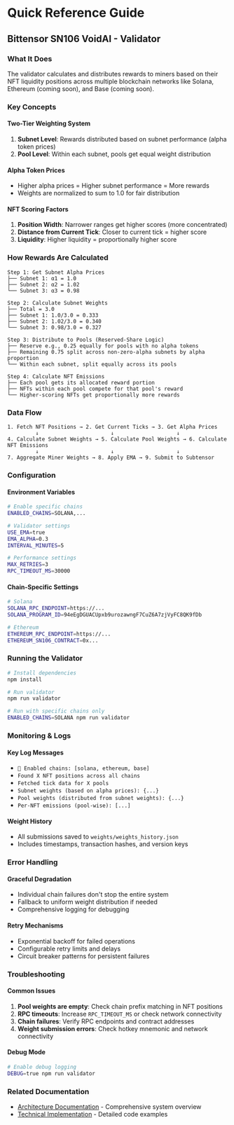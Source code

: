 # Quick Reference Guide

## Bittensor SN106 VoidAI - Validator

### **What It Does**
The validator calculates and distributes rewards to miners based on their NFT liquidity positions across multiple blockchain networks like Solana, Ethereum (coming soon), and Base (coming soon).

### **Key Concepts**

#### **Two-Tier Weighting System**
1. **Subnet Level**: Rewards distributed based on subnet performance (alpha token prices)
2. **Pool Level**: Within each subnet, pools get equal weight distribution

#### **Alpha Token Prices**
- Higher alpha prices = Higher subnet performance = More rewards
- Weights are normalized to sum to 1.0 for fair distribution

#### **NFT Scoring Factors**
1. **Position Width**: Narrower ranges get higher scores (more concentrated)
2. **Distance from Current Tick**: Closer to current tick = higher score
3. **Liquidity**: Higher liquidity = proportionally higher score

### **How Rewards Are Calculated**

```
Step 1: Get Subnet Alpha Prices
├── Subnet 1: α1 = 1.0
├── Subnet 2: α2 = 1.02
└── Subnet 3: α3 = 0.98

Step 2: Calculate Subnet Weights
├── Total = 3.0
├── Subnet 1: 1.0/3.0 = 0.333
├── Subnet 2: 1.02/3.0 = 0.340
└── Subnet 3: 0.98/3.0 = 0.327

Step 3: Distribute to Pools (Reserved-Share Logic)
├── Reserve e.g., 0.25 equally for pools with no alpha tokens
├── Remaining 0.75 split across non-zero-alpha subnets by alpha proportion
└── Within each subnet, split equally across its pools

Step 4: Calculate NFT Emissions
├── Each pool gets its allocated reward portion
├── NFTs within each pool compete for that pool's reward
└── Higher-scoring NFTs get proportionally more rewards
```

### **Data Flow**

```
1. Fetch NFT Positions → 2. Get Current Ticks → 3. Get Alpha Prices
         ↓                       ↓                    ↓
4. Calculate Subnet Weights → 5. Calculate Pool Weights → 6. Calculate NFT Emissions
         ↓                       ↓                    ↓
7. Aggregate Miner Weights → 8. Apply EMA → 9. Submit to Subtensor
```

### **Configuration**

#### **Environment Variables**
```bash
# Enable specific chains
ENABLED_CHAINS=SOLANA,...

# Validator settings
USE_EMA=true
EMA_ALPHA=0.3
INTERVAL_MINUTES=5

# Performance settings
MAX_RETRIES=3
RPC_TIMEOUT_MS=30000
```

#### **Chain-Specific Settings**
```bash
# Solana
SOLANA_RPC_ENDPOINT=https://...
SOLANA_PROGRAM_ID=94eEgDGUACUpxb9urozawngF7CuZ6A7zjVyFC8QK9fDb

# Ethereum
ETHEREUM_RPC_ENDPOINT=https://...
ETHEREUM_SN106_CONTRACT=0x...
```

### **Running the Validator**

```bash
# Install dependencies
npm install

# Run validator
npm run validator

# Run with specific chains only
ENABLED_CHAINS=SOLANA npm run validator
```

### **Monitoring & Logs**

#### **Key Log Messages**
- `🔗 Enabled chains: [solana, ethereum, base]`
- `Found X NFT positions across all chains`
- `Fetched tick data for X pools`
- `Subnet weights (based on alpha prices): {...}`
- `Pool weights (distributed from subnet weights): {...}`
- `Per-NFT emissions (pool-wise): [...]`

#### **Weight History**
- All submissions saved to `weights/weights_history.json`
- Includes timestamps, transaction hashes, and version keys

### **Error Handling**

#### **Graceful Degradation**
- Individual chain failures don't stop the entire system
- Fallback to uniform weight distribution if needed
- Comprehensive logging for debugging

#### **Retry Mechanisms**
- Exponential backoff for failed operations
- Configurable retry limits and delays
- Circuit breaker patterns for persistent failures

### **Troubleshooting**

#### **Common Issues**
1. **Pool weights are empty**: Check chain prefix matching in NFT positions
2. **RPC timeouts**: Increase `RPC_TIMEOUT_MS` or check network connectivity
3. **Chain failures**: Verify RPC endpoints and contract addresses
4. **Weight submission errors**: Check hotkey mnemonic and network connectivity

#### **Debug Mode**
```bash
# Enable debug logging
DEBUG=true npm run validator
```

### **Related Documentation**
- [Architecture Documentation](ARCHITECTURE.md) - Comprehensive system overview
- [Technical Implementation](TECHNICAL_IMPLEMENTATION.md) - Detailed code examples





